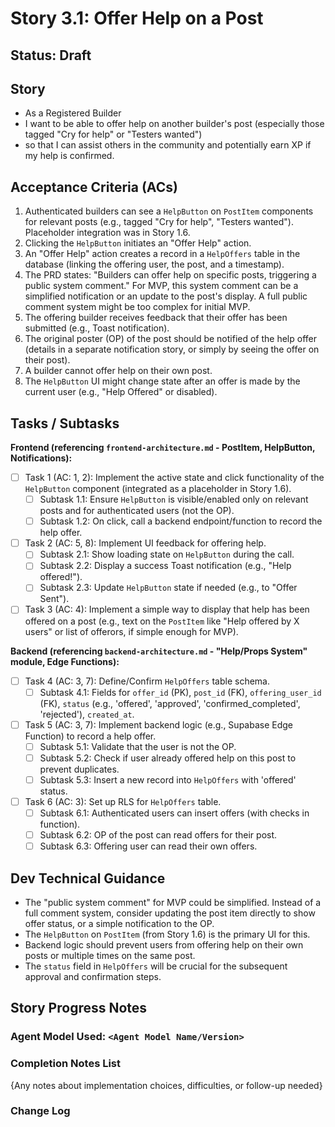 # Story 3.1: Offer Help on a Post

## Status: Draft

## Story

- As a Registered Builder
- I want to be able to offer help on another builder's post (especially those tagged "Cry for help" or "Testers wanted")
- so that I can assist others in the community and potentially earn XP if my help is confirmed.

## Acceptance Criteria (ACs)

1.  Authenticated builders can see a `HelpButton` on `PostItem` components for relevant posts (e.g., tagged "Cry for help", "Testers wanted"). Placeholder integration was in Story 1.6.
2.  Clicking the `HelpButton` initiates an "Offer Help" action.
3.  An "Offer Help" action creates a record in a `HelpOffers` table in the database (linking the offering user, the post, and a timestamp).
4.  The PRD states: "Builders can offer help on specific posts, triggering a public system comment." For MVP, this system comment can be a simplified notification or an update to the post's display. A full public comment system might be too complex for initial MVP.
5.  The offering builder receives feedback that their offer has been submitted (e.g., Toast notification).
6.  The original poster (OP) of the post should be notified of the help offer (details in a separate notification story, or simply by seeing the offer on their post).
7.  A builder cannot offer help on their own post.
8.  The `HelpButton` UI might change state after an offer is made by the current user (e.g., "Help Offered" or disabled).

## Tasks / Subtasks

**Frontend (referencing `frontend-architecture.md` - PostItem, HelpButton, Notifications):**
- [ ] Task 1 (AC: 1, 2): Implement the active state and click functionality of the `HelpButton` component (integrated as a placeholder in Story 1.6).
    - [ ] Subtask 1.1: Ensure `HelpButton` is visible/enabled only on relevant posts and for authenticated users (not the OP).
    - [ ] Subtask 1.2: On click, call a backend endpoint/function to record the help offer.
- [ ] Task 2 (AC: 5, 8): Implement UI feedback for offering help.
    - [ ] Subtask 2.1: Show loading state on `HelpButton` during the call.
    - [ ] Subtask 2.2: Display a success Toast notification (e.g., "Help offered!").
    - [ ] Subtask 2.3: Update `HelpButton` state if needed (e.g., to "Offer Sent").
- [ ] Task 3 (AC: 4): Implement a simple way to display that help has been offered on a post (e.g., text on the `PostItem` like "Help offered by X users" or list of offerors, if simple enough for MVP).

**Backend (referencing `backend-architecture.md` - "Help/Props System" module, Edge Functions):**
- [ ] Task 4 (AC: 3, 7): Define/Confirm `HelpOffers` table schema.
    - [ ] Subtask 4.1: Fields for `offer_id` (PK), `post_id` (FK), `offering_user_id` (FK), `status` (e.g., 'offered', 'approved', 'confirmed_completed', 'rejected'), `created_at`.
- [ ] Task 5 (AC: 3, 7): Implement backend logic (e.g., Supabase Edge Function) to record a help offer.
    - [ ] Subtask 5.1: Validate that the user is not the OP.
    - [ ] Subtask 5.2: Check if user already offered help on this post to prevent duplicates.
    - [ ] Subtask 5.3: Insert a new record into `HelpOffers` with 'offered' status.
- [ ] Task 6 (AC: 3): Set up RLS for `HelpOffers` table.
    - [ ] Subtask 6.1: Authenticated users can insert offers (with checks in function).
    - [ ] Subtask 6.2: OP of the post can read offers for their post.
    - [ ] Subtask 6.3: Offering user can read their own offers.

## Dev Technical Guidance

- The "public system comment" for MVP could be simplified. Instead of a full comment system, consider updating the post item directly to show offer status, or a simple notification to the OP.
- The `HelpButton` on `PostItem` (from Story 1.6) is the primary UI for this.
- Backend logic should prevent users from offering help on their own posts or multiple times on the same post.
- The `status` field in `HelpOffers` will be crucial for the subsequent approval and confirmation steps.

## Story Progress Notes

### Agent Model Used: `<Agent Model Name/Version>`

### Completion Notes List

{Any notes about implementation choices, difficulties, or follow-up needed}

### Change Log 